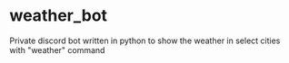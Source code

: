# weather_bot
Private discord bot written in python to show the weather in select cities with "weather" command

